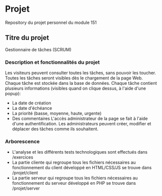 # Projet
Repository du projet personnel du module 151

## Titre du projet
Gestionnaire de tâches (SCRUM)

### Description et fonctionnalités du projet
Les visiteurs peuvent consulter toutes les tâches, sans pouvoir les toucher.
Toutes les tâches seront visibles dès le chargement de la page Web.
Chaque tâche est stockée dans la base de données.
Chaque tâche contient plusieurs informations (visibles quand on clique dessus, à l'aide d'une popup):
 - La date de création
 - La date d'échéance
 - La priorité (basse, moyenne, haute, urgente)
 - Des commentaires
L'accès administrateur de la page se fait à l'aide d'une authentification.
Les administrateurs peuvent créer, modifier et déplacer des tâches comme ils souhaitent.

### Arborescence
- L'analyse et les différents tests technologiques sont effectués dans /exercices
- La partie cliente qui regroupe tous les fichiers nécessaires au fonctionnement du client développé en HTML/CSS/JS se trouve dans /projet/client </br>
- La partie serveur qui regroupe tous les fichiers nécessaires au fonctionnement du serveur développé en PHP se trouve dans /projet/server
